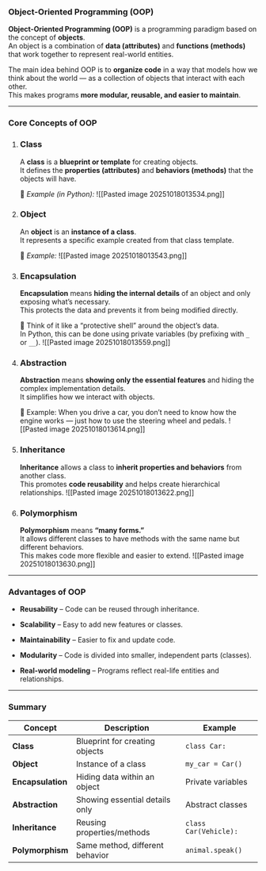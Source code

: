 ### **Object-Oriented Programming (OOP)**

**Object-Oriented Programming (OOP)** is a programming paradigm based on the concept of **objects**.  
An object is a combination of **data (attributes)** and **functions (methods)** that work together to represent real-world entities.

The main idea behind OOP is to **organize code** in a way that models how we think about the world — as a collection of objects that interact with each other.  
This makes programs **more modular, reusable, and easier to maintain**.

---

### **Core Concepts of OOP**

1. ### **Class**
    
    A **class** is a **blueprint or template** for creating objects.  
    It defines the **properties (attributes)** and **behaviors (methods)** that the objects will have.
    
    🧩 _Example (in Python):_
    ![[Pasted image 20251018013534.png]]
    
    
2. ### **Object**
    
    An **object** is an **instance of a class**.  
    It represents a specific example created from that class template.
    
    🧩 _Example:_
    ![[Pasted image 20251018013543.png]]
    
    
3. ### **Encapsulation**
    
    **Encapsulation** means **hiding the internal details** of an object and only exposing what’s necessary.  
    This protects the data and prevents it from being modified directly.
    
    🧠 Think of it like a “protective shell” around the object’s data.  
    In Python, this can be done using private variables (by prefixing with `_` or `__`).
    ![[Pasted image 20251018013559.png]]
    
    
4. ### **Abstraction**
    
    **Abstraction** means **showing only the essential features** and hiding the complex implementation details.  
    It simplifies how we interact with objects.
    
    🧠 Example: When you drive a car, you don’t need to know how the engine works — just how to use the steering wheel and pedals.
    ![[Pasted image 20251018013614.png]]
    
    
5. ### **Inheritance**
    
    **Inheritance** allows a class to **inherit properties and behaviors** from another class.  
    This promotes **code reusability** and helps create hierarchical relationships.
    ![[Pasted image 20251018013622.png]]
    
    
6. ### **Polymorphism**
    
    **Polymorphism** means **“many forms.”**  
    It allows different classes to have methods with the same name but different behaviors.  
    This makes code more flexible and easier to extend.
    ![[Pasted image 20251018013630.png]]
    
    

---

### **Advantages of OOP**

- **Reusability** – Code can be reused through inheritance.
    
- **Scalability** – Easy to add new features or classes.
    
- **Maintainability** – Easier to fix and update code.
    
- **Modularity** – Code is divided into smaller, independent parts (classes).
    
- **Real-world modeling** – Programs reflect real-life entities and relationships.
    

---

### **Summary**

|Concept|Description|Example|
|---|---|---|
|**Class**|Blueprint for creating objects|`class Car:`|
|**Object**|Instance of a class|`my_car = Car()`|
|**Encapsulation**|Hiding data within an object|Private variables|
|**Abstraction**|Showing essential details only|Abstract classes|
|**Inheritance**|Reusing properties/methods|`class Car(Vehicle):`|
|**Polymorphism**|Same method, different behavior|`animal.speak()`|